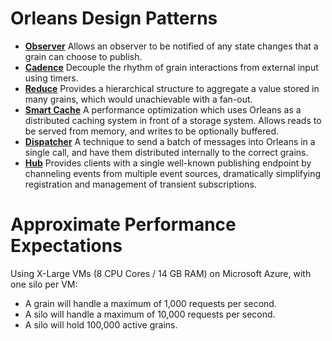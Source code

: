 # Orleans Design Patterns


* __[Observer](Observer.md)__ Allows an observer to be notified of any state changes that a grain can choose to publish.
* __[Cadence](Cadence.md)__ Decouple the rhythm of grain interactions from external input using timers.
* __[Reduce](Reduce.md)__ Provides a hierarchical structure to aggregate a value stored in many grains, which would unachievable with a fan-out.
* __[Smart Cache](Smart%20Cache.md)__ A performance optimization which uses Orleans as a distributed caching system in front of a storage system. Allows reads to be served from memory, and writes to be optionally buffered.
* __[Dispatcher](Dispatcher.md)__ A technique to send a batch of messages into Orleans in a single call, and have them distributed internally to the correct grains.
* __[Hub](Hub.md)__ Provides clients with a single well-known publishing endpoint by channeling events from multiple event sources, dramatically simplifying registration and management of transient subscriptions.


# Approximate Performance Expectations

Using X-Large VMs (8 CPU Cores / 14 GB RAM) on Microsoft Azure, with one silo per VM:

* A grain will handle a maximum of 1,000 requests per second.
* A silo will handle a maximum of 10,000 requests per second.
* A silo will hold 100,000 active grains.
